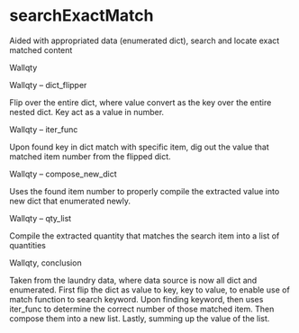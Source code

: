 # searchExactMatch
Aided with appropriated data (enumerated dict), search and locate exact matched content


Wallqty


Wallqty – dict_flipper

Flip over the entire dict, where value convert as the key over the entire nested dict. Key act as a value in number.


Wallqty – iter_func

Upon found key in dict match with specific item, dig out the value that matched item number from the flipped dict.


Wallqty – compose_new_dict

Uses the found item number to properly compile the extracted value into new dict that enumerated newly.


Wallqty – qty_list

Compile the extracted quantity that matches the search item into a list of quantities


Wallqty, conclusion

Taken from the laundry data, where data source is now all dict and enumerated. First flip the dict as value to key, key to value, to enable use of match function to search keyword. Upon finding keyword, then uses iter_func to determine the correct number of those matched item. Then compose them into a new list. Lastly, summing up the value of the list.
